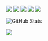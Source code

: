 <!--
### Hi there 👋

**legit-develop/legit-develop** is a ✨ _special_ ✨ repository because its `README.md` (this file) appears on your GitHub profile.

Here are some ideas to get you started:

- 🔭 I’m currently working on ...
- 🌱 I’m currently learning ...
- 👯 I’m looking to collaborate on ...
- 🤔 I’m looking for help with ...
- 💬 Ask me about ...
- 📫 How to reach me: ...
- 😄 Pronouns: ...
- ⚡ Fun fact: ...
-->
<img src='https://img.shields.io/badge/-css-0098ff?logo=css3&logoColor=fff' > <img src='https://img.shields.io/badge/-html-0098ff?logo=html5&logoColor=fff'> <img src='https://img.shields.io/badge/-JavaScript-f7df1e?logo=JavaScript&logoColor=fff'> <img src='https://img.shields.io/badge/-git-181717?logo=Git&logoColor=fff'> <img src='https://img.shields.io/badge/-github-181717?logo=GitHub&logoColor=fff'>

![GitHub Stats](https://github-readme-stats.vercel.app/api?username=legit-develop&count_private=true&show_icons=true&theme=cobalt)

![](https://github-readme-stats.vercel.app/api/top-langs/?username=LEGIT-DEVELOP&show_icons=true&theme=radical)

